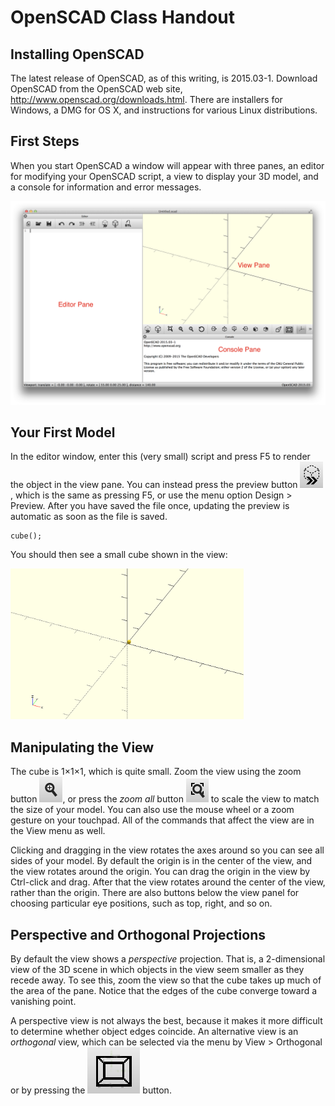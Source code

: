 # OpenSCAD Class Handout

## Installing OpenSCAD

The latest release of OpenSCAD, as of this writing, is 2015.03-1. Download OpenSCAD from the OpenSCAD web site, http://www.openscad.org/downloads.html. There are installers for Windows, a DMG for OS X, and instructions for various Linux distributions.

## First Steps

When you start OpenSCAD a window will appear with three panes, an editor for modifying your OpenSCAD script, a view to display your 3D model, and a console for information and error messages.

![OpenSCAD window](images/openscad-window.png)

## Your First Model

In the editor window, enter this (very small) script and press F5 to render the object in the view pane. You can instead press the preview button
<img alt="OpenSCAD preview button" src="images/preview-button.png" width="37" height="42" />, which is the same as pressing F5, or use the menu option Design > Preview. After you have saved the file once, updating the preview is automatic as soon as the file is saved.

    cube();

You should then see a small cube shown in the view:

<img alt="Cube image" src="images/cube.png" width="373" height="241" />

## Manipulating the View

The cube is 1&times;1&times;1, which is quite small. Zoom the view using the zoom button
<img alt="Zoom button" src="images/zoom.png" width="37" height="41" />, or press the *zoom all* button
<img alt="Zoom-all button" src="images/zoom-all.png" width="36" height="38" /> to scale the view to match the size of your model. You can also use the mouse wheel or a zoom gesture on your touchpad. All of the commands that affect the view are in the View menu as well.

Clicking and dragging in the view rotates the axes around so you can see all sides of your model. By default the origin is in the center of the view, and the view rotates around the origin. You can drag the origin in the view by Ctrl-click and drag. After that the view rotates around the center of the view, rather than the origin. There are also buttons below the view panel for choosing particular eye positions, such as top, right, and so on.

## Perspective and Orthogonal Projections

By default the view shows a *perspective* projection. That is, a 2-dimensional view of the 3D scene in which objects in the view seem smaller as they recede away. To see this, zoom the view so that the cube takes up much of the area of the pane. Notice that the edges of the cube converge toward a vanishing point.

A perspective view is not always the best, because it makes it more difficult to determine whether object edges coincide. An alternative view is an *orthogonal* view, which can be selected via the menu by View > Orthogonal or by pressing the <img alt="Orthogonal view" src="images/orthogonal.png" /> button.
